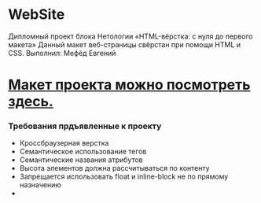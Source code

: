 # WebSite 
Дипломный проект блока Нетологии «HTML-вёрстка: с нуля до первого макета»
Данный макет веб-страницы свёрстан при помощи HTML и CSS. 
Выполнил: Мефёд Евгений
# [Макет проекта можно посмотреть здесь.](https://heavenyoung1.github.io/WebSite/#0)
### Требования прдъявленные к проекту
- Кроссбраузерная верстка
- Семантическое использование тегов
- Семантические названия атрибутов
- Высота элементов должна рассчитываться по контенту
- Запрещается использовать float и inline-block не по прямому назначению
- 
